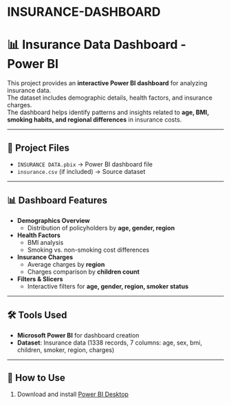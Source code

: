 # INSURANCE-DASHBOARD
# 📊 Insurance Data Dashboard - Power BI

This project provides an **interactive Power BI dashboard** for analyzing insurance data.  
The dataset includes demographic details, health factors, and insurance charges.  
The dashboard helps identify patterns and insights related to **age, BMI, smoking habits, and regional differences** in insurance costs.

---

## 📂 Project Files
- `INSURANCE DATA.pbix` → Power BI dashboard file
- `insurance.csv` (if included) → Source dataset

---

## 📊 Dashboard Features
- **Demographics Overview**  
  - Distribution of policyholders by **age, gender, region**
- **Health Factors**  
  - BMI analysis  
  - Smoking vs. non-smoking cost differences
- **Insurance Charges**  
  - Average charges by **region**  
  - Charges comparison by **children count**
- **Filters & Slicers**  
  - Interactive filters for **age, gender, region, smoker status**

---

## 🛠️ Tools Used
- **Microsoft Power BI** for dashboard creation  
- **Dataset**: Insurance data (1338 records, 7 columns: age, sex, bmi, children, smoker, region, charges)

---

## 🚀 How to Use
1. Download and install [Power BI Desktop](https://powerbi.microsoft.com/des)

